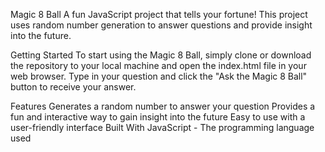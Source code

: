 Magic 8 Ball
A fun JavaScript project that tells your fortune! This project uses random number generation to answer questions and provide insight into the future.

Getting Started
To start using the Magic 8 Ball, simply clone or download the repository to your local machine and open the index.html file in your web browser. Type in your question and click the "Ask the Magic 8 Ball" button to receive your answer.

Features
Generates a random number to answer your question
Provides a fun and interactive way to gain insight into the future
Easy to use with a user-friendly interface
Built With
JavaScript - The programming language used
